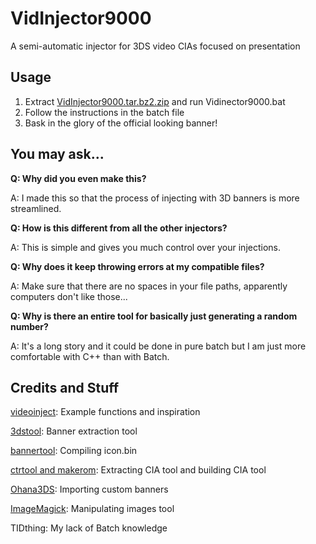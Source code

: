 # VidInjector9000
A semi-automatic injector for 3DS video CIAs focused on presentation

Usage
--
1. Extract [VidInjector9000.tar.bz2.zip](https://github.com/FoofooTheGuy/VidInjector9000/releases/latest/download/VidInjector9000.tar.bz2.zip) and run Vidinector9000.bat
2. Follow the instructions in the batch file
3. Bask in the glory of the official looking banner!

You may ask...
--
**Q: Why did you even make this?**

A: I made this so that the process of injecting with 3D banners is more streamlined.

**Q: How is this different from all the other injectors?**

A: This is simple and gives you much control over your injections.

**Q: Why does it keep throwing errors at my compatible files?**

A: Make sure that there are no spaces in your file paths, apparently computers don't like those...

**Q: Why is there an entire tool for basically just generating a random number?**

A: It's a long story and it could be done in pure batch but I am just more comfortable with C++ than with Batch.

Credits and Stuff
--
[videoinject](https://github.com/ihaveamac/videoinject): Example functions and inspiration

[3dstool](https://github.com/dnasdw/3dstool): Banner extraction tool

[bannertool](https://github.com/Steveice10/bannertool): Compiling icon.bin

[ctrtool and makerom](https://github.com/3DSGuy/Project_CTR): Extracting CIA tool and building CIA tool

[Ohana3DS](https://github.com/dnasdw/Ohana3DS): Importing custom banners

[ImageMagick](https://imagemagick.org/): Manipulating images tool

TIDthing: My lack of Batch knowledge
